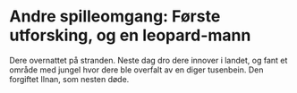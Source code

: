 # Andre spilleomgang: Første utforsking, og en leopard-mann

Dere overnattet på stranden. Neste dag dro dere innover i landet, og fant et område med jungel hvor dere ble overfalt av en diger tusenbein. Den forgiftet Ilnan, som nesten døde.

